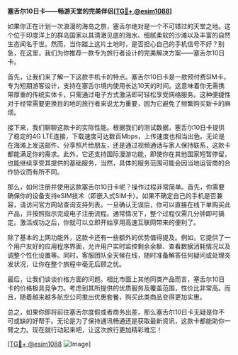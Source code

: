 **塞舌尔10日卡——畅游天堂的完美伴侣[[TG💪+ @esim1088](https://t.me/s/esim1088)]**

如果你正在计划一次浪漫的海岛之旅，塞舌尔绝对是一个不可错过的天堂之地。这个位于印度洋上的群岛国家以其清澈见底的海水、细腻柔软的沙滩以及丰富的自然生态闻名于世。然而，当你踏上这片土地时，是否担心自己的手机信号不好？别急，在这里，我们为你推荐一款专为旅行者设计的完美解决方案——塞舌尔10日卡。

首先，让我们来了解一下这款手机卡的特点。塞舌尔10日卡是一款预付费SIM卡，专为短期游客设计，支持在塞舌尔境内使用长达10天的时间。这意味着你无需携带厚重的传统实体卡，只需通过电子方式激活即可轻松享受网络服务。这种便捷性对于经常需要更换目的地的旅行者来说尤为重要，因为它避免了频繁购买新卡的麻烦。

接下来，我们聊聊这款卡的实际性能。根据我们的测试数据，塞舌尔10日卡提供了稳定的4G LTE连接，下载速度可达数百Mbps，上传速度也相当出色。无论是在海滩上发送邮件、分享照片给朋友，还是通过视频通话与家人保持联系，这款卡都能满足你的需求。此外，它还支持国际漫游功能，即使你在其他国家短暂停留，也能继续享受其提供的基础服务，当然，具体的服务范围可能会因当地运营商的合作协议而有所不同。

那么，如何注册并使用这款塞舌尔10日卡呢？操作过程非常简单。首先，你需要确保你的设备支持eSIM技术（即嵌入式SIM卡）。如果不确定自己的手机是否兼容，请访问官方网站查询支持列表。一旦确认无误后，你可以直接在线下单购买此产品，并按照指示完成电子注册流程。通常情况下，整个过程仅需几分钟即可搞定。激活成功之后，你就可以立即开始享用高速互联网带来的便利了。

除了基本的上网功能外，这款卡还有一些额外的优势值得提及。例如，它提供了一个用户友好的应用程序界面，允许用户实时监控剩余余额、查看数据消耗情况以及调整个性化设置等。同时，客服团队全天候在线，随时准备解答任何疑问或处理突发状况，让你在整个旅程中毫无后顾之忧。

最后，让我们谈谈价格方面的问题。相比市面上其他同类产品而言，塞舌尔10日卡的价格极具竞争力。考虑到其所提供的优质服务及覆盖范围，性价比非常高。而且，随着越来越多航空公司推出优惠套餐，购买此类商品变得更加实惠。

总之，如果你即将前往塞舌尔度假或者商务出差，那么塞舌尔10日卡无疑是你不可或缺的好帮手。无论是为了保持通讯畅通还是获取最新资讯，这款卡都能助你一臂之力。现在就行动起来吧，让这次旅行更加精彩难忘！

[[TG💪+ @esim1088](https://t.me/s/esim1088) ![Image](https://i.postimg.cc/4NQfJmqS/Snipaste-2025-05-13-00-14-12.png)]